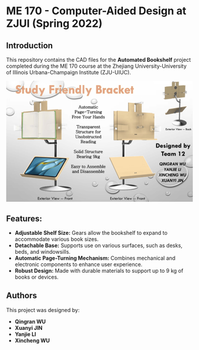 # ME 170 - Computer-Aided Design at ZJUI (Spring 2022)

## Introduction
This repository contains the CAD files for the **Automated Bookshelf** project completed during the ME 170 course at the Zhejiang University-University of Illinois Urbana-Champaign Institute (ZJU-UIUC).

![Poster](./Poster.jpg)

## Features:
- **Adjustable Shelf Size:** Gears allow the bookshelf to expand to accommodate various book sizes.
- **Detachable Base:** Supports use on various surfaces, such as desks, beds, and windowsills.
- **Automatic Page-Turning Mechanism:** Combines mechanical and electronic components to enhance user experience.
- **Robust Design:** Made with durable materials to support up to 9 kg of books or devices.

## Authors
This project was designed by:
- **Qingran WU**
- **Xuanyi JIN**
- **Yanjie LI**
- **Xincheng WU**
